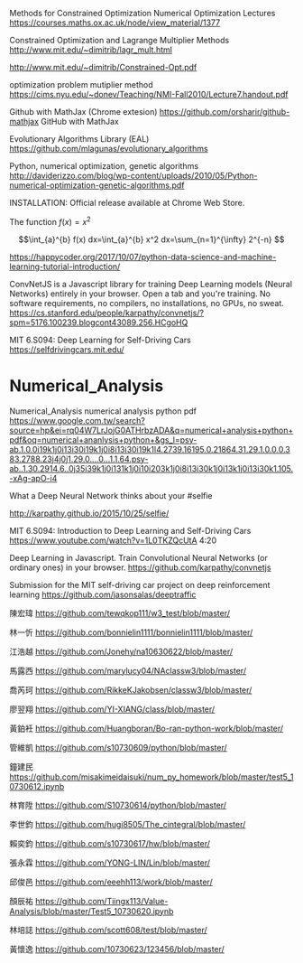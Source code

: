 Methods for Constrained Optimization
Numerical Optimization Lectures
https://courses.maths.ox.ac.uk/node/view_material/1377

Constrained Optimization and Lagrange Multiplier Methods
http://www.mit.edu/~dimitrib/lagr_mult.html

http://www.mit.edu/~dimitrib/Constrained-Opt.pdf

optimization problem mutiplier method
https://cims.nyu.edu/~donev/Teaching/NMI-Fall2010/Lecture7.handout.pdf

Github with MathJax (Chrome extesion) https://github.com/orsharir/github-mathjax GitHub with MathJax

Evolutionary Algorithms Library (EAL)
https://github.com/mlagunas/evolutionary_algorithms

Python, numerical optimization,
genetic algorithms
http://daviderizzo.com/blog/wp-content/uploads/2010/05/Python-numerical-optimization-genetic-algorithms.pdf


INSTALLATION:
Official release available at Chrome Web Store.

The function $f(x)=x^2$ 

$$\int_{a}^{b} f(x) dx=\int_{a}^{b} x^2 dx=\sum_{n=1}^{\infty} 2^{-n}  $$


https://happycoder.org/2017/10/07/python-data-science-and-machine-learning-tutorial-introduction/


ConvNetJS is a Javascript library for training Deep Learning models (Neural Networks) entirely in your browser. Open a tab and you're training. No software requirements, no compilers, no installations, no GPUs, no sweat.
https://cs.stanford.edu/people/karpathy/convnetjs/?spm=5176.100239.blogcont43089.256.HCgoHQ

MIT 6.S094: Deep Learning for Self-Driving Cars
https://selfdrivingcars.mit.edu/

# Numerical_Analysis
Numerical_Analysis
numerical analysis python pdf
https://www.google.com.tw/search?source=hp&ei=rq04W7LrJojG0ATHrbzADA&q=numerical+analysis+python+pdf&oq=numerical+ananlysis+python+&gs_l=psy-ab.1.0.0i19k1j0i13i30i19k1j0i8i13i30i19k1l4.2739.16195.0.21864.31.29.1.0.0.0.383.2788.23j4j0j1.29.0....0...1.1.64.psy-ab..1.30.2914.6..0j35i39k1j0i131k1j0i10i203k1j0i8i13i30k1j0i13k1j0i13i30k1.105.-xAg-apO-i4

What a Deep Neural Network thinks about your #selfie

http://karpathy.github.io/2015/10/25/selfie/

MIT 6.S094: Introduction to Deep Learning and Self-Driving Cars
https://www.youtube.com/watch?v=1L0TKZQcUtA   4:20

Deep Learning in Javascript. Train Convolutional Neural Networks (or ordinary ones) in your browser.
https://github.com/karpathy/convnetjs
             
Submission for the MIT self-driving car project on deep reinforcement learning
https://github.com/jasonsalas/deeptraffic

陳宏瑋   https://github.com/tewqkop111/w3_test/blob/master/

林一忻   https://github.com/bonnielin1111/bonnielin1111/blob/master/

江浩越   https://github.com/Jonehy/na10630622/blob/master/
             
馬露西   https://github.com/marylucy04/NAclassw3/blob/master/           

喬芮珂   https://github.com/RikkeKJakobsen/classw3/blob/master/

廖翌翔   https://github.com/YI-XIANG/class/blob/master/

黃鉑衽   https://github.com/Huangboran/Bo-ran-python-work/blob/master/

管維凱   https://github.com/s10730609/python/blob/master/
       
鐘建民   https://github.com/misakimeidaisuki/num_py_homework/blob/master/test5_10730612.ipynb

林育陞   https://github.com/S10730614/python/blob/master/

李世鈞   https://github.com/hugi8505/The_cintegral/blob/master/

賴奕鈞   https://github.com/s10730617/hw/blob/master/

張永霖   https://github.com/YONG-LIN/Lin/blob/master/

邱俊邑   https://github.com/eeehh113/work/blob/master/

顏辰祐   https://github.com/Tiingx113/Value-Analysis/blob/master/Test5_10730620.ipynb

林培誌   https://github.com/scott608/test/blob/master/

黃懷逸   https://github.com/10730623/123456/blob/master/             
